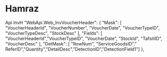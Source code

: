# Hamraz
Api InvH
  "WebApi.Web_InvVoucherHeader": {
    "Mask": [ "VoucherHeaderId", "VoucherNumber", "VoucherDate", "VoucherTypeID", "VoucherTypeDesc", "StockDesc" ],
    "Fields": [ "VoucherHeaderId","VoucherTypeID", "VoucherDate", "StockId", "TafsiliID", "VoucherDesc" ],
    "DetMask": [ "RowNum", "ServiceGoodsID","
ReferID","Quantity","DetailDesc","DetectionID","DetectionField1"]
  },

